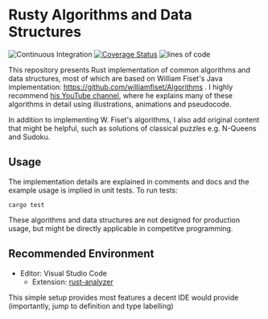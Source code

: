 # Rusty Algorithms and Data Structures

![Continuous Integration](https://github.com/TianyiShi2001/Algorithms/workflows/CI/badge.svg)
[![Coverage Status](https://coveralls.io/repos/github/TianyiShi2001/Algorithms/badge.svg?branch=main)](https://coveralls.io/github/TianyiShi2001/Algorithms?branch=main)
![lines of code](https://img.shields.io/badge/lines%20of%20code-5136-blue)

This repository presents Rust implementation of common algorithms and data structures, most of which are based on William Fiset's Java implementation: https://github.com/williamfiset/Algorithms . I highly recommend [his YouTube channel](https://www.youtube.com/user/purpongie), where he explains many of these algorithms in detail using illustrations, animations and pseudocode.

In addition to implementing W. Fiset's algorithms, I also add original content that might be helpful, such as solutions of classical puzzles e.g. N-Queens and Sudoku.

## Usage

The implementation details are explained in comments and docs and the example usage is implied in unit tests. To run tests:

```
cargo test
```

These algorithms and data structures are not designed for production usage, but might be directly applicable in competitve programming.

## Recommended Environment

- Editor: Visual Studio Code
  - Extension: [rust-analyzer](https://github.com/rust-analyzer/rust-analyzer)

This simple setup provides most features a decent IDE would provide (importantly, jump to definition and type labelling)

<!-- ## Rusticity

This is not a verbatim translation of W. Fiset's Java implementation. Instead, I try to make the code idiomatic in Rust, according to these rules:

### Avoid Long Names Using `mod`s

For example, perfer

```
crate::algo::graph::bfs::adjacency_list_iterative::fast_deque
```

over

```
com.williamfiset.algorithms.graphtheory.BreadthFirstSearchAdjacencyListIterativeFastQueue
```

### Custom Data Structures Have Unsurprising Method Names and Behaviour

Follow the conventions of `std` types as much as possible.

For example, when implementing a `Queue`, prefer

```rust
pub fn push_back(&mut self, value: T);
pub fn pop_front(&mut self) -> Option<T>;
```

over

```rust
pub fn enqueue(&mut self, value: T);
pub fn dequeue(&mut self) -> T;
// or
pub fn offer(&mut self, value: T);
pub fn poll(&mut self) -> T;
```

### Use `Option<T>` to Represent Nullable Values

Genrerally, `Option::None` is an idiomatic representation of `null`.  This makes the code work better with the standard library and cause less surprises. -->